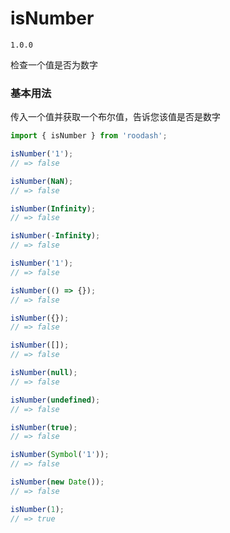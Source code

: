 # isNumber

`1.0.0`

检查一个值是否为数字

### 基本用法
传入一个值并获取一个布尔值，告诉您该值是否是数字

```typescript
import { isNumber } from 'roodash';

isNumber('1');
// => false

isNumber(NaN);
// => false

isNumber(Infinity);
// => false

isNumber(-Infinity);
// => false

isNumber('1');
// => false

isNumber(() => {});
// => false

isNumber({});
// => false

isNumber([]);
// => false

isNumber(null);
// => false

isNumber(undefined);
// => false

isNumber(true);
// => false

isNumber(Symbol('1'));
// => false

isNumber(new Date());
// => false

isNumber(1);
// => true
```